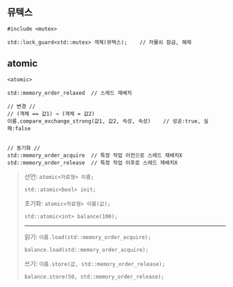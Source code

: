 ## 뮤텍스
`#include <mutex>`
```angular2html
std::lock_guard<std::mutex> 객체(뮤텍스);    // 자물쇠 잠금, 해제
```

## atomic 
`<atomic>`
```
std::memory_order_relaxed  // 스레드 재배치 

// 변경 //
// (객체 == 값1) → (객체 = 값2)
이름.compare_exchange_strong(값1, 값2, 속성, 속성)    // 성공:true, 실패:false


// 동기화 //
std::memory_order_acquire  // 특정 작업 이전으로 스레드 재배치X
std::memory_order_release  // 특정 작업 이후로 스레드 재배치X
```
>선언: `atomic<자료형> 이름;`
>```
>std::atomic<bool> init;
>``` 
>초기화: `atomic<자료형> 이름(값);`
>```
>std::atomic<int> balance(100);
>``` 
>---
> 
>읽기: `이름.load(std::memory_order_acquire);`
>```
>balance.load(std::memory_order_acquire);
>```
>쓰기: `이름.store(값, std::memory_order_release);`
>```
>balance.store(50, std::memory_order_release); 
>``` 


